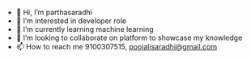 - 👋 Hi, I’m parthasaradhi
- 👀 I’m interested in developer role
- 🌱 I’m currently learning machine learning
- 💞️ I’m looking to collaborate on platform to showcase my knowledge
- 📫 How to reach me 9100307515, poojalisaradhi@gmail.com

<!---
parthu20/parthu20 is a ✨ special ✨ repository because its `README.md` (this file) appears on your GitHub profile.
You can click the Preview link to take a look at your changes.
--->

